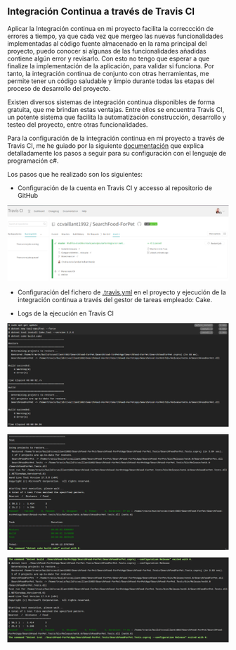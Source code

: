 ## Integración Continua a través de Travis CI

Aplicar la Integración continua en mi proyecto facilita la correccción de errores a tiempo, ya que cada vez que mergeo las nuevas funcionalidades implementadas al código fuente almacenado en la rama principal del proyecto, puedo conocer si algunas de las funcionalidades añadidas contiene algún error y revisarlo. Con esto no tengo que esperar a que finalize la implementación de la aplicación, para validar si funciona. Por tanto, la integración continua de conjunto con otras herramientas, me permite tener un código saludable y limpio durante todas las etapas del proceso de desarrollo del proyecto.  

Existen diversos sistemas de integración continua disponibles de forma gratuita, que me brindan estas ventajas. Entre ellos se encuentra Travis CI, un potente sistema que facilita la automatización construcción, desarrollo y testeo del proyecto, entre otras funcionalidades. 

Para la configuración de la integración continua en mi proyecto a través de Travis CI, me he guiado por la siguiente [documentación](https://docs.travis-ci.com/user/languages/csharp/) que explica detalladamente los pasos a seguir para su configuración con el lenguaje de programación c#.

Los pasos que he realizado son los siguientes:

- Configuración de la cuenta en Travis CI y accesso al repositorio de GitHub

![travis](./img/travis/travis.png)

- Configuración del fichero de [.travis.yml](https://github.com/ccvaillant1992/SearchFood-ForPet/blob/master/.travis.yml) en el proyecto y ejecución de la integración continua a través del gestor de tareas empleado: Cake. 

- Logs de la ejecución en Travis CI 

![log1](./img/travis/log1.png)

![log2](./img/travis/log2.png)

![log3](./img/travis/log3.png)

